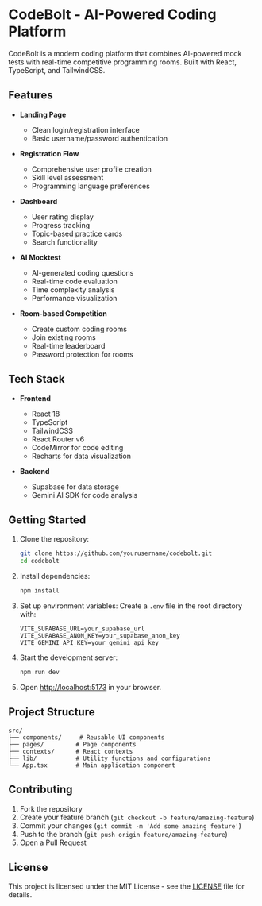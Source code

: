 # CodeBolt - AI-Powered Coding Platform

CodeBolt is a modern coding platform that combines AI-powered mock tests with real-time competitive programming rooms. Built with React, TypeScript, and TailwindCSS.

## Features

- **Landing Page**
  - Clean login/registration interface
  - Basic username/password authentication

- **Registration Flow**
  - Comprehensive user profile creation
  - Skill level assessment
  - Programming language preferences

- **Dashboard**
  - User rating display
  - Progress tracking
  - Topic-based practice cards
  - Search functionality

- **AI Mocktest**
  - AI-generated coding questions
  - Real-time code evaluation
  - Time complexity analysis
  - Performance visualization

- **Room-based Competition**
  - Create custom coding rooms
  - Join existing rooms
  - Real-time leaderboard
  - Password protection for rooms

## Tech Stack

- **Frontend**
  - React 18
  - TypeScript
  - TailwindCSS
  - React Router v6
  - CodeMirror for code editing
  - Recharts for data visualization

- **Backend**
  - Supabase for data storage
  - Gemini AI SDK for code analysis

## Getting Started

1. Clone the repository:
   ```bash
   git clone https://github.com/yourusername/codebolt.git
   cd codebolt
   ```

2. Install dependencies:
   ```bash
   npm install
   ```

3. Set up environment variables:
   Create a `.env` file in the root directory with:
   ```
   VITE_SUPABASE_URL=your_supabase_url
   VITE_SUPABASE_ANON_KEY=your_supabase_anon_key
   VITE_GEMINI_API_KEY=your_gemini_api_key
   ```

4. Start the development server:
   ```bash
   npm run dev
   ```

5. Open [http://localhost:5173](http://localhost:5173) in your browser.

## Project Structure

```
src/
├── components/     # Reusable UI components
├── pages/         # Page components
├── contexts/      # React contexts
├── lib/           # Utility functions and configurations
└── App.tsx        # Main application component
```

## Contributing

1. Fork the repository
2. Create your feature branch (`git checkout -b feature/amazing-feature`)
3. Commit your changes (`git commit -m 'Add some amazing feature'`)
4. Push to the branch (`git push origin feature/amazing-feature`)
5. Open a Pull Request

## License

This project is licensed under the MIT License - see the [LICENSE](LICENSE) file for details. 